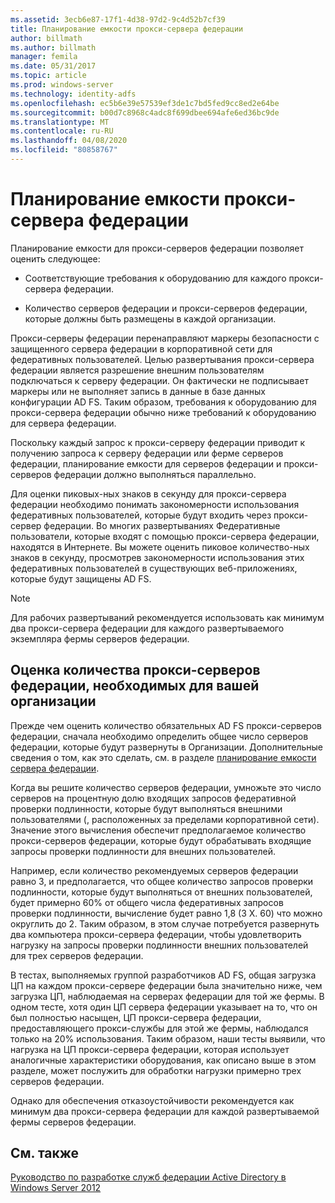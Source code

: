 ```yaml
---
ms.assetid: 3ecb6e87-17f1-4d38-97d2-9c4d52b7cf39
title: Планирование емкости прокси-сервера федерации
author: billmath
ms.author: billmath
manager: femila
ms.date: 05/31/2017
ms.topic: article
ms.prod: windows-server
ms.technology: identity-adfs
ms.openlocfilehash: ec5b6e39e57539ef3de1c7bd5fed9cc8ed2e64be
ms.sourcegitcommit: b00d7c8968c4adc8f699dbee694afe6ed36bc9de
ms.translationtype: MT
ms.contentlocale: ru-RU
ms.lasthandoff: 04/08/2020
ms.locfileid: "80858767"
---
```

# <a name="planning-for-federation-server-proxy-capacity"></a>Планирование емкости прокси-сервера федерации

Планирование емкости для прокси-серверов федерации позволяет оценить следующее:  
  
-   Соответствующие требования к оборудованию для каждого прокси-сервера федерации.  
  
-   Количество серверов федерации и прокси-серверов федерации, которые должны быть размещены в каждой организации.  
  
Прокси-серверы федерации перенаправляют маркеры безопасности с защищенного сервера федерации в корпоративной сети для федеративных пользователей. Целью развертывания прокси-сервера федерации является разрешение внешним пользователям подключаться к серверу федерации. Он фактически не подписывает маркеры или не выполняет запись в данные в базе данных конфигурации AD FS. Таким образом, требования к оборудованию для прокси-сервера федерации обычно ниже требований к оборудованию для сервера федерации.  
  
Поскольку каждый запрос к прокси-серверу федерации приводит к получению запроса к серверу федерации или ферме серверов федерации, планирование емкости для серверов федерации и прокси-серверов федерации должно выполняться параллельно.  
  
Для оценки пиковых\-ных знаков в секунду для прокси-сервера федерации необходимо понимать закономерности использования федеративных пользователей, которые будут входить через прокси-сервер федерации. Во многих развертываниях Федеративные пользователи, которые входят с помощью прокси-сервера федерации, находятся в Интернете. Вы можете оценить пиковое количество\-ных знаков в секунду, просмотрев закономерности использования этих федеративных пользователей в существующих веб-приложениях, которые будут защищены AD FS.  
  
> [!NOTE]  
> Для рабочих развертываний рекомендуется использовать как минимум два прокси-сервера федерации для каждого развертываемого экземпляра фермы серверов федерации.  
  
## <a name="estimate-the-number-of-federation-server-proxies-required-for-your-organization"></a>Оценка количества прокси-серверов федерации, необходимых для вашей организации  
Прежде чем оценить количество обязательных AD FS прокси-серверов федерации, сначала необходимо определить общее число серверов федерации, которые будут развернуты в Организации. Дополнительные сведения о том, как это сделать, см. в разделе [планирование емкости сервера федерации](Planning-for-Federation-Server-Capacity.md).  
  
Когда вы решите количество серверов федерации, умножьте это число серверов на процентную долю входящих запросов федеративной проверки подлинности, которые будут выполняться внешними пользователями \(, расположенных за пределами корпоративной сети\). Значение этого вычисления обеспечит предполагаемое количество прокси-серверов федерации, которые будут обрабатывать входящие запросы проверки подлинности для внешних пользователей.  
  
Например, если количество рекомендуемых серверов федерации равно 3, и предполагается, что общее количество запросов проверки подлинности, которые будут выполняться от внешних пользователей, будет примерно 60% от общего числа федеративных запросов проверки подлинности, вычисление будет равно 1,8 \(3 X. 60\) что можно округлить до 2.  Таким образом, в этом случае потребуется развернуть два компьютера прокси-сервера федерации, чтобы удовлетворить нагрузку на запросы проверки подлинности внешних пользователей для трех серверов федерации.  
  
В тестах, выполняемых группой разработчиков AD FS, общая загрузка ЦП на каждом прокси-сервере федерации была значительно ниже, чем загрузка ЦП, наблюдаемая на серверах федерации для той же фермы.  В одном тесте, хотя один ЦП сервера федерации указывает на то, что он был полностью насыщен, ЦП прокси-сервера федерации, предоставляющего прокси-службы для этой же фермы, наблюдался только на 20% использования. Таким образом, наши тесты выявили, что нагрузка на ЦП прокси-сервера федерации, которая использует аналогичные характеристики оборудования, как описано выше в этом разделе, может послужить для обработки нагрузки примерно трех серверов федерации.  
  
Однако для обеспечения отказоустойчивости рекомендуется как минимум два прокси-сервера федерации для каждой развертываемой фермы серверов федерации.  
  
## <a name="see-also"></a>См. также
[Руководство по разработке служб федерации Active Directory в Windows Server 2012](AD-FS-Design-Guide-in-Windows-Server-2012.md)
